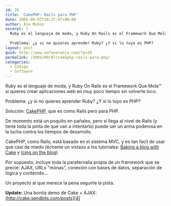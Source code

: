 ```yaml
---
id: 26
title: 'CakePHP: Rails para PHP'
date: 2005-09-07T10:27:07+00:00
author: Ale Muñoz
excerpt: |
  Ruby es el lenguaje de moda, y Ruby On Rails es el Framework Que Mola™ si quieres crear aplicaciones web en muy poco tiempo sin volverte loco.
  
  Problema: ¿y si no quieres aprender Ruby? ¿Y si lo tuyo es PHP?
layout: post
guid: http://www.sofanaranja.com/?p=26
permalink: /2005/09/07/cakephp-rails-para-php/
categories:
  - Código
  - Software
---
```

Ruby es el lenguaje de moda, y Ruby On Rails es el Framework Que Mola™ si quieres crear aplicaciones web en muy poco tiempo sin volverte loco.

Problema: ¿y si no quieres aprender Ruby? ¿Y si lo tuyo es PHP?

Solución: [CakePHP][1], que es como Rails pero para PHP.

De momento está un poquito en pañales, pero si llega al nivel de Rails (y tiene toda la pinta de que van a intentarlo) puede ser un arma poderosa en la lucha contra los tiempos de desarrollo.

CakePHP, como Rails, está basado en el sistema MVC, y es tan facil de usar que casi da miedo (échenle un vistazo a los tutoriales: [Baking a blog with Cake][2] y [Icing on the blog][3])

Por supuesto, incluye toda la parafernalia propia de un framework que se precie: AJAX, URLs "monas", conexión con bases de datos, separación de lógica y contenido...

Un proyecto al que merece la pena seguirle la pista.

**Update:** Una bonita demo de Cake + AJAX: [http://cake.sendbits.com/posts][4]

[1]: https://trac.cakephp.org
[2]: https://trac.cakephp.org/wiki/Docs/0.9.2/AppendixC/Tutorials/Blog/Start
[3]: https://trac.cakephp.org/wiki/Docs/0.9.2/AppendixC/Tutorials/Blog/Advanced
[4]: http://cake.sendbits.com/posts